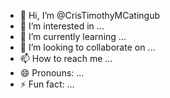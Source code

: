 - 👋 Hi, I’m @CrisTimothyMCatingub
- 👀 I’m interested in ...
- 🌱 I’m currently learning ...
- 💞️ I’m looking to collaborate on ...
- 📫 How to reach me ...
- 😄 Pronouns: ...
- ⚡ Fun fact: ...

<!---
CrisTimothyMCatingub/CrisTimothyMCatingub is a ✨ special ✨ repository because its `README.md` (this file) appears on your GitHub profile.
You can click the Preview link to take a look at your changes.
--->
